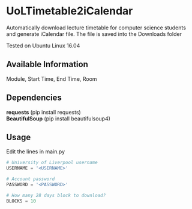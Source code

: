 # UoLTimetable2iCalendar
Automatically download lecture timetable for computer science students and generate iCalendar file.
The file is saved into the Downloads folder
<p>Tested on Ubuntu Linux 16.04</p>

## Available Information
Module, Start Time, End Time, Room

## Dependencies
**requests** (pip install requests)<br>
**BeautifulSoup** (pip install beautifulsoup4)

## Usage
Edit the lines in main.py
```python
# University of Liverpool username
USERNAME = '<USERNAME>'

# Account password
PASSWORD = '<PASSWORD>'

# How many 28 days block to download?
BLOCKS = 10
```
